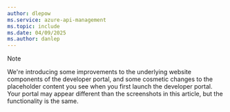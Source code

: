 ```yaml
---
author: dlepow
ms.service: azure-api-management
ms.topic: include
ms.date: 04/09/2025
ms.author: danlep
---
```



> [!NOTE]
> We're introducing some improvements to the underlying website components of the developer portal, and some cosmetic changes to the placeholder content you see when you first launch the developer portal. Your portal may appear different than the screenshots in this article, but the functionality is the same.